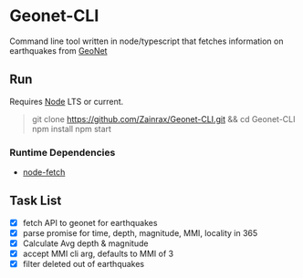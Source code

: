 # Geonet-CLI

Command line tool written in node/typescript that fetches information on earthquakes from [GeoNet](https://api.geonet.org.nz/)

## Run
Requires [Node](https://nodejs.org/en/) LTS or current.
> git clone https://github.com/Zainrax/Geonet-CLI.git && cd Geonet-CLI
> npm install
> npm start

### Runtime Dependencies
- [node-fetch](https://www.npmjs.com/package/node-fetch)

## Task List

- [x] fetch API to geonet for earthquakes
- [x] parse promise for time, depth, magnitude, MMI, locality in 365
- [x] Calculate Avg depth & magnitude
- [x] accept MMI cli arg, defaults to MMI of 3
- [x] filter deleted out of earthquakes

